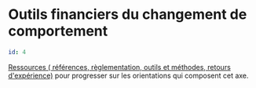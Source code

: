 # Outils financiers du changement de comportement
```yaml
id: 4
```
<a href="https://www.optigede.org/sites/default/files/ressources-axe-4-referentiel-economie-circulaire.pdf">Ressources (
références, règlementation, outils et méthodes, retours d'expérience)</a> pour progresser sur les orientations qui
composent cet axe. 


